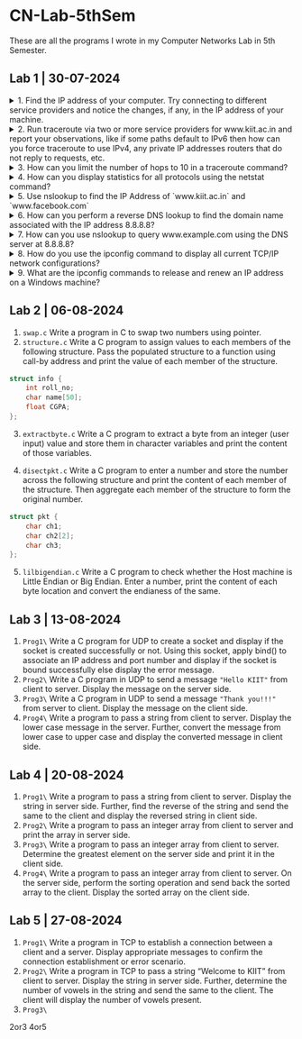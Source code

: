 # CN-Lab-5thSem
These are all the programs I wrote in my Computer Networks Lab in 5th Semester.

## Lab 1 | 30-07-2024

<details><summary>1. Find the IP address of your computer. Try connecting to different service providers and notice
the changes, if any, in the IP address of your machine.</summary>

![ipconfig](Images/image.png)

</details>

<details><summary>2. Run traceroute via two or more service providers for www.kiit.ac.in and report your
observations, like if some paths default to IPv6 then how can you force traceroute to use IPv4,
any private IP addresses routers that do not reply to requests, etc.</summary>

1. Normal `tracert`
![alt text](Images/image-1.png)

2. `tracert` defaulted to use IPv4
![alt text](Images/image-2.png)

</details>

<details><summary>3. How can you limit the number of hops to 10 in a traceroute command?</summary>

![alt text](Images/image-3.png)

</details>

<details><summary>4. How can you display statistics for all protocols using the netstat command?</summary>

![alt text](Images/image-4.png)

</details>

<details><summary>5. Use nslookup to find the IP Address of `www.kiit.ac.in` and `www.facebook.com`</summary>

1. `www.kiit.ac.in`
![alt text](Images/image-5.png)

2. `www.facebook.com`
![alt text](Images/image-6.png)

</details>

<details><summary>6. How can you perform a reverse DNS lookup to find the domain name associated with the IP
address 8.8.8.8?</summary>

![alt text](Images/image-8.png)

</details>

<details><summary>7. How can you use nslookup to query www.example.com using the DNS server at 8.8.8.8?</summary>

![alt text](Images/image-7.png)

</details>

<details><summary>8. How do you use the ipconfig command to display all current TCP/IP network configurations?</summary>

![alt text](Images/image-9.png)

</details>

<details><summary>9. What are the ipconfig commands to release and renew an IP address on a Windows
machine?</summary>

1. release
![alt text](Images/image-10.png)

2. renew
![alt text](Images/image-11.png)

3. flush dns
![alt text](Images/image-12.png)

</details>

## Lab 2 | 06-08-2024

1. `swap.c` Write a program in C to swap two numbers using pointer.
2. `structure.c` Write a C program to assign values to each members of the following structure. Pass the populated structure to a function using call-by address and print the value of each member of the structure.
```c
struct info {
    int roll_no;
    char name[50];
    float CGPA;
};
```
3. `extractbyte.c` Write a C program to extract a byte from an integer (user input) value and store them in character variables and print the content of those variables.

4. `disectpkt.c` Write a C program to enter a number and store the number across the following structure and print the content of each member of the structure. Then aggregate each member of the structure to form the original number.
```c
struct pkt {
    char ch1;
    char ch2[2];
    char ch3;
};
```
5. `lilbigendian.c` Write a C program to check whether the Host machine is Little Endian or Big Endian. Enter a number, print the content of each byte location and convert the endianess of the same.

## Lab 3 | 13-08-2024

1. `Prog1\` Write a C program for UDP to create a socket and display if the socket is created successfully or not. Using this socket, apply bind() to associate an IP address and port number and display if the socket is bound successfully else display the error message.
2. `Prog2\` Write a C program in UDP to send a message `"Hello KIIT"` from client to server. Display the message on the server side.
3. `Prog3\` Write a C program in UDP to send a message `"Thank you!!!"` from server to client. Display the message on the client side.
4. `Prog4\` Write a program to pass a string from client to server. Display the lower case message in the server. Further, convert the message from lower case to upper case and display the converted message in client side.

## Lab 4 | 20-08-2024

1. `Prog1\` Write a program to pass a string from client to server. Display the string in server side. Further, find the reverse of the string and send the same to the client and display the reversed string in client side.
2. `Prog2\` Write a program to pass an integer array from client to server and print the array in server side.
3. `Prog3\` Write a program to pass an integer array from client to server. Determine the greatest element on the server side and print it in the client side.
4. `Prog4\` Write a program to pass an integer array from client to server. On the server side, perform the sorting operation and send back the sorted array to the client. Display the sorted array on the client side.

## Lab 5 | 27-08-2024

1. `Prog1\` Write a program in TCP to establish a connection between a client and a server. 
Display appropriate messages to confirm the connection establishment or error scenario. 
2. `Prog2\` Write a program in TCP to pass a string “Welcome to KIIT” from client to server. 
Display the string in server side. Further, determine the number of vowels in the string and send the same to
the client. The client will display the number of vowels present.
3. `Prog3\` 

2or3
4or5